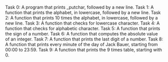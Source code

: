 Task 0: A program that prints _putchar, followed by a new line.
Task 1: A function that prints the alphabet, in lowercase, followed by a new line.
Task 2: A function that prints 10 times the alphabet, in lowercase, followed by a new line.
Task 3: A function that checks for lowercase character.
Task 4: A function that checks for alphabetic character.
Task 5: A function that prints the sign of a number.
Task 6: A function that computes the absolute value of an integer.
Task 7: A function that prints the last digit of a number.
Task 8: A function that prints every minute of the day of Jack Bauer, starting from 00:00 to 23:59.
Task 9: A function that prints the 9 times table, starting with 0.
